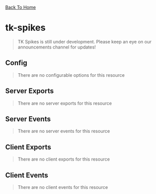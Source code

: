 [Back To Home](/)

# tk-spikes

> TK Spikes is still under development. Please keep an eye on our announcements channel for updates!

## Config

> There are no configurable options for this resource

## Server Exports

> There are no server exports for this resource

## Server Events

> There are no server events for this resource

## Client Exports

> There are no client exports for this resource

## Client Events

> There are no client events for this resource
